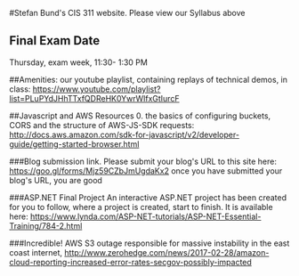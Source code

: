 
#Stefan Bund's CIS 311 website. Please view our Syllabus above
## Final Exam Date
Thursday, exam week, 11:30- 1:30 PM

##Amenities: 
our youtube playlist, containing replays of technical demos, in class: https://www.youtube.com/playlist?list=PLuPYdJHhTTxfQDReHK0YwrWlfxGtIurcF

##Javascript and AWS Resources
0. the basics of configuring buckets, CORS and the structure of AWS-JS-SDK requests: http://docs.aws.amazon.com/sdk-for-javascript/v2/developer-guide/getting-started-browser.html

###Blog submission link. 
Please submit your blog's URL to this site here: https://goo.gl/forms/Mjz59CZbJmUgdaKx2 once you have submitted your blog's URL, you are good

###ASP.NET Final Project
An interactive ASP.NET project has been created for you to follow, where a project is created, start to finish. It is available here: https://www.lynda.com/ASP-NET-tutorials/ASP-NET-Essential-Training/784-2.html

###Incredible!
AWS S3 outage responsible for massive instability in the east coast internet, http://www.zerohedge.com/news/2017-02-28/amazon-cloud-reporting-increased-error-rates-secgov-possibly-impacted
